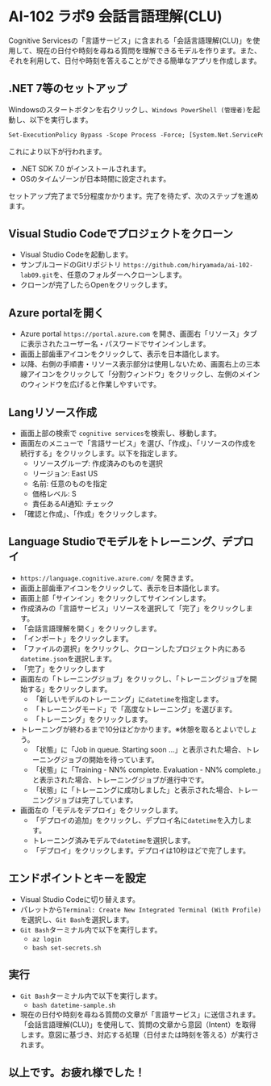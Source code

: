 # AI-102 ラボ9 会話言語理解(CLU)

Cognitive Servicesの「言語サービス」に含まれる「会話言語理解(CLU)」を使用して、現在の日付や時刻を尋ねる質問を理解できるモデルを作ります。また、それを利用して、日付や時刻を答えることができる簡単なアプリを作成します。

## .NET 7等のセットアップ

Windowsのスタートボタンを右クリックし、`Windows PowerShell (管理者)`を起動し、以下を実行します。

```ps
Set-ExecutionPolicy Bypass -Scope Process -Force; [System.Net.ServicePointManager]::SecurityProtocol = [System.Net.ServicePointManager]::SecurityProtocol -bor 3072; iex ((New-Object System.Net.WebClient).DownloadString('https://raw.githubusercontent.com/hiryamada/ai-102-lab9/main/init.ps1'))
```

これにより以下が行われます。

- .NET SDK 7.0 がインストールされます。
- OSのタイムゾーンが日本時間に設定されます。

セットアップ完了まで5分程度かかります。完了を待たず、次のステップを進めます。

## Visual Studio Codeでプロジェクトをクローン

- Visual Studio Codeを起動します。
- サンプルコードのGitリポジトリ `https://github.com/hiryamada/ai-102-lab09.git`を、任意のフォルダーへクローンします。
- クローンが完了したらOpenをクリックします。

## Azure portalを開く

- Azure portal `https://portal.azure.com` を開き、画面右「リソース」タブに表示されたユーザー名・パスワードでサインインします。
- 画面上部歯車アイコンをクリックして、表示を日本語化します。
- 以降、右側の手順書・リソース表示部分は使用しないため、画面右上の三本線アイコンをクリックして「分割ウィンドウ」をクリックし、左側のメインのウィンドウを広げると作業しやすいです。

## Langリソース作成

- 画面上部の検索で `cognitive services`を検索し、移動します。
- 画面左のメニューで「言語サービス」を選び、「作成」、「リソースの作成を続行する」をクリックします。以下を指定します。
  -  リソースグループ: 作成済みのものを選択
  - リージョン: East US
  - 名前: 任意のものを指定
  - 価格レベル: S
  - 責任あるAI通知: チェック
- 「確認と作成」、「作成」をクリックします。

## Language Studioでモデルをトレーニング、デプロイ

- `https://language.cognitive.azure.com/` を開きます。
- 画面上部歯車アイコンをクリックして、表示を日本語化します。
- 画面上部「サインイン」をクリックしてサインインします。
- 作成済みの「言語サービス」リソースを選択して「完了」をクリックします。
- 「会話言語理解を開く」をクリックします。
- 「インポート」をクリックします。
- 「ファイルの選択」をクリックし、クローンしたプロジェクト内にある`datetime.json`を選択します。
- 「完了」をクリックします
- 画面左の「トレーニングジョブ」をクリックし、「トレーニングジョブを開始する」をクリックします。
  - 「新しいモデルのトレーニング」に`datetime`を指定します。
  - 「トレーニングモード」で「高度なトレーニング」を選びます。
  - 「トレーニング」をクリックします。
- トレーニングが終わるまで10分ほどかかります。※休憩を取るとよいでしょう。
  - 「状態」に「Job in queue. Starting soon ...」と表示された場合、トレーニングジョブの開始を待っています。
  - 「状態」に「Training - NN% complete. Evaluation - NN% complete.」と表示された場合、トレーニングジョブが進行中です。
  - 「状態」に「トレーニングに成功しました」と表示された場合、トレーニングジョブは完了しています。
- 画面左の「モデルをデプロイ」をクリックします。
  - 「デプロイの追加」をクリックし、デプロイ名に`datetime`を入力します。
  - トレーニング済みモデルで`datetime`を選択します。
  - 「デプロイ」をクリックします。デプロイは10秒ほどで完了します。

## エンドポイントとキーを設定

- Visual Studio Codeに切り替えます。
- パレットから`Terminal: Create New Integrated Terminal (With Profile)`を選択し、`Git Bash`を選択します。
- `Git Bash`ターミナル内で以下を実行します。
  - `az login`
  - `bash set-secrets.sh`

## 実行

- `Git Bash`ターミナル内で以下を実行します。
  - `bash datetime-sample.sh`
- 現在の日付や時刻を尋ねる質問の文章が「言語サービス」に送信されます。「会話言語理解(CLU)」を使用して、質問の文章から意図（Intent）を取得します。意図に基づき、対応する処理（日付または時刻を答える）が実行されます。

## 以上です。お疲れ様でした！

